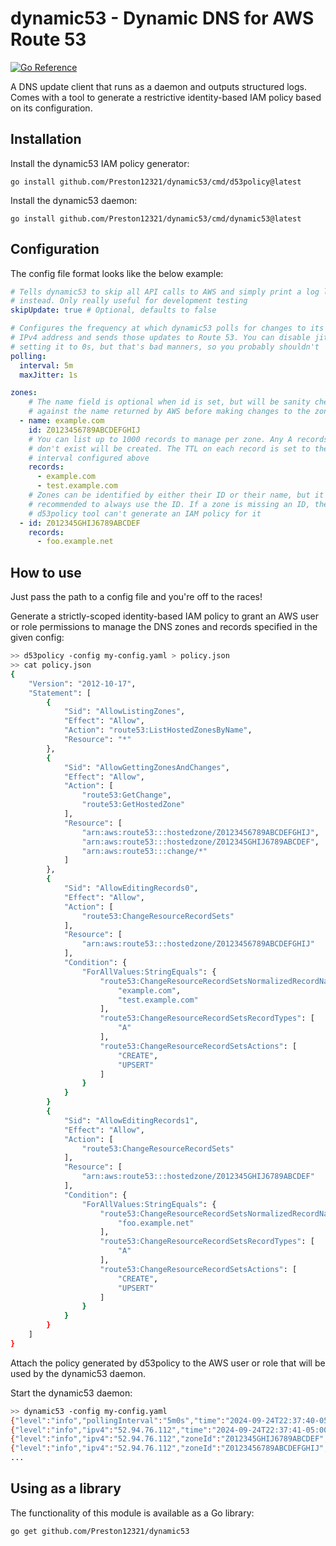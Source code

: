 # dynamic53 - Dynamic DNS for AWS Route 53

[![Go Reference](https://pkg.go.dev/badge/github.com/Preston12321/dynamic53.svg)](https://pkg.go.dev/github.com/Preston12321/dynamic53)

A DNS update client that runs as a daemon and outputs structured logs. Comes
with a tool to generate a restrictive identity-based IAM policy based on its
configuration.

## Installation

Install the dynamic53 IAM policy generator:

```
go install github.com/Preston12321/dynamic53/cmd/d53policy@latest
```

Install the dynamic53 daemon:

```
go install github.com/Preston12321/dynamic53/cmd/dynamic53@latest
```

## Configuration

The config file format looks like the below example:

```yaml
# Tells dynamic53 to skip all API calls to AWS and simply print a log line
# instead. Only really useful for development testing
skipUpdate: true # Optional, defaults to false

# Configures the frequency at which dynamic53 polls for changes to its public
# IPv4 address and sends those updates to Route 53. You can disable jitter by
# setting it to 0s, but that's bad manners, so you probably shouldn't
polling:
  interval: 5m
  maxJitter: 1s

zones:
    # The name field is optional when id is set, but will be sanity checked
    # against the name returned by AWS before making changes to the zone
  - name: example.com
    id: Z0123456789ABCDEFGHIJ
    # You can list up to 1000 records to manage per zone. Any A records that
    # don't exist will be created. The TTL on each record is set to the polling
    # interval configured above
    records:
      - example.com
      - test.example.com
    # Zones can be identified by either their ID or their name, but it's
    # recommended to always use the ID. If a zone is missing an ID, the
    # d53policy tool can't generate an IAM policy for it
  - id: Z012345GHIJ6789ABCDEF
    records:
      - foo.example.net
```

## How to use

Just pass the path to a config file and you're off to the races!

Generate a strictly-scoped identity-based IAM policy to grant an AWS user or
role permissions to manage the DNS zones and records specified in the given
config:

```bash
>> d53policy -config my-config.yaml > policy.json
>> cat policy.json
{
    "Version": "2012-10-17",
    "Statement": [
        {
            "Sid": "AllowListingZones",
            "Effect": "Allow",
            "Action": "route53:ListHostedZonesByName",
            "Resource": "*"
        },
        {
            "Sid": "AllowGettingZonesAndChanges",
            "Effect": "Allow",
            "Action": [
                "route53:GetChange",
                "route53:GetHostedZone"
            ],
            "Resource": [
                "arn:aws:route53:::hostedzone/Z0123456789ABCDEFGHIJ",
                "arn:aws:route53:::hostedzone/Z012345GHIJ6789ABCDEF",
                "arn:aws:route53:::change/*"
            ]
        },
        {
            "Sid": "AllowEditingRecords0",
            "Effect": "Allow",
            "Action": [
                "route53:ChangeResourceRecordSets"
            ],
            "Resource": [
                "arn:aws:route53:::hostedzone/Z0123456789ABCDEFGHIJ"
            ],
            "Condition": {
                "ForAllValues:StringEquals": {
                    "route53:ChangeResourceRecordSetsNormalizedRecordNames": [
                        "example.com",
                        "test.example.com"
                    ],
                    "route53:ChangeResourceRecordSetsRecordTypes": [
                        "A"
                    ],
                    "route53:ChangeResourceRecordSetsActions": [
                        "CREATE",
                        "UPSERT"
                    ]
                }
            }
        }
        {
            "Sid": "AllowEditingRecords1",
            "Effect": "Allow",
            "Action": [
                "route53:ChangeResourceRecordSets"
            ],
            "Resource": [
                "arn:aws:route53:::hostedzone/Z012345GHIJ6789ABCDEF"
            ],
            "Condition": {
                "ForAllValues:StringEquals": {
                    "route53:ChangeResourceRecordSetsNormalizedRecordNames": [
                        "foo.example.net"
                    ],
                    "route53:ChangeResourceRecordSetsRecordTypes": [
                        "A"
                    ],
                    "route53:ChangeResourceRecordSetsActions": [
                        "CREATE",
                        "UPSERT"
                    ]
                }
            }
        }
    ]
}
```

Attach the policy generated by d53policy to the AWS user or role that will be
used by the dynamic53 daemon.

Start the dynamic53 daemon:

```bash
>> dynamic53 -config my-config.yaml
{"level":"info","pollingInterval":"5m0s","time":"2024-09-24T22:37:40-05:00","message":"Starting dynamic53 daemon"}
{"level":"info","ipv4":"52.94.76.112","time":"2024-09-24T22:37:41-05:00","message":"Retrieved current public address"}
{"level":"info","ipv4":"52.94.76.112","zoneId":"Z012345GHIJ6789ABCDEF","zoneName":"","time":"2024-09-24T22:37:41-05:00","message":"Skipping hosted zone update"}
{"level":"info","ipv4":"52.94.76.112","zoneId":"Z0123456789ABCDEFGHIJ","zoneName":"example.com","time":"2024-09-24T22:37:41-05:00","message":"Skipping hosted zone update"}
...
```

## Using as a library

The functionality of this module is available as a Go library:

```
go get github.com/Preston12321/dynamic53
```
